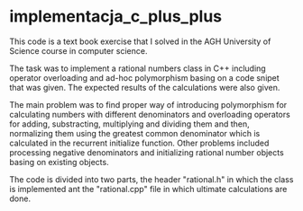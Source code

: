 # implementacja_c_plus_plus

This code is a text book exercise that I solved in the AGH University of Science course in computer science.

The task was to implement a rational numbers class in  C++ including operator overloading and ad-hoc polymorphism basing on a code snipet that was given. 
The expected results of the calculations were also given.

The main problem was to find proper way of introducing polymorphism for calculating numbers with different denominators and overloading operators for adding, substracting, multiplying and dividing them and then, normalizing them using the greatest common denominator which is calculated in the recurrent initialize function. Other problems included processing negative denominators and initializing rational number objects basing on existing objects.

The code is divided into two parts, the header "rational.h" in which the class is implemented ant the "rational.cpp" file in which ultimate calculations are done.
